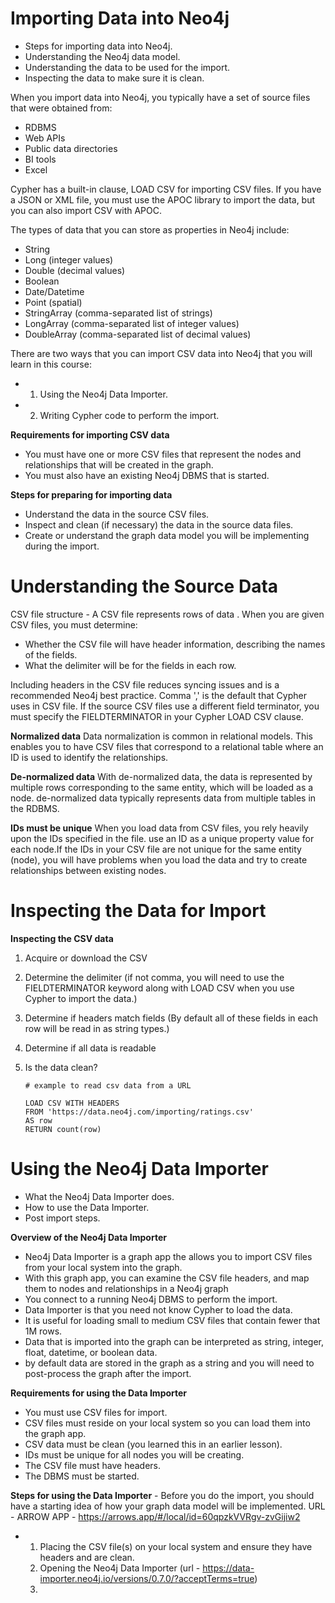 # Importing Data into Neo4j
  - Steps for importing data into Neo4j.
  - Understanding the Neo4j data model.
  - Understanding the data to be used for the import.
  - Inspecting the data to make sure it is clean.

When you import data into Neo4j, you typically have a set of source files that were obtained from:
  - RDBMS
  - Web APIs
  - Public data directories
  - BI tools
  - Excel

Cypher has a built-in clause, LOAD CSV for importing CSV files.  If you have a JSON or XML file, you must use the APOC library 
to import the data, but you can also import CSV with APOC.

The types of data that you can store as properties in Neo4j include:
  - String
  - Long (integer values)
  - Double (decimal values)
  - Boolean
  - Date/Datetime
  - Point (spatial)
  - StringArray (comma-separated list of strings)
  - LongArray (comma-separated list of integer values)
  - DoubleArray (comma-separated list of decimal values)

There are two ways that you can import CSV data into Neo4j that you will learn in this course:
  - 1. Using the Neo4j Data Importer.
  - 2. Writing Cypher code to perform the import.

**Requirements for importing CSV data**
  - You must have one or more CSV files that represent the nodes and relationships that will be created in the graph.
  - You must also have an existing Neo4j DBMS that is started.

**Steps for preparing for importing data**
  - Understand the data in the source CSV files.
  - Inspect and clean (if necessary) the data in the source data files.
  - Create or understand the graph data model you will be implementing during the import.

# Understanding the Source Data

CSV file structure - A CSV file represents rows of data . When you are given CSV files, you must determine:
  - Whether the CSV file will have header information, describing the names of the fields.
  - What the delimiter will be for the fields in each row.

Including headers in the CSV file reduces syncing issues and is a recommended Neo4j best practice. Comma ',' is the default that Cypher uses in CSV file. 
If the source CSV files use a different field terminator, you must specify the FIELDTERMINATOR in your Cypher LOAD CSV clause.

**Normalized data** 
Data normalization is common in relational models. This enables you to have CSV files that correspond to a relational table where an 
ID is used to identify the relationships.

**De-normalized data**
With de-normalized data, the data is represented by multiple rows corresponding to the same entity, which will be loaded as a node. 
de-normalized data typically represents data from multiple tables in the RDBMS. 

**IDs must be unique**
When you load data from CSV files, you rely heavily upon the IDs specified in the file. 
use an ID as a unique property value for each node.If the IDs in your CSV file are not unique for the same entity (node), 
you will have problems when you load the data and try to create relationships between existing nodes.


# Inspecting the Data for Import

**Inspecting the CSV data**
  1. Acquire or download the CSV
  2. Determine the delimiter (if not comma, you will need to use the FIELDTERMINATOR keyword along with LOAD CSV when you use Cypher to import the data.)
  3. Determine if headers match fields (By default all of these fields in each row will be read in as string types.)
  4. Determine if all data is readable
  5. Is the data clean?

      ```
      # example to read csv data from a URL
    
      LOAD CSV WITH HEADERS
      FROM 'https://data.neo4j.com/importing/ratings.csv'
      AS row
      RETURN count(row)
      ```

# Using the Neo4j Data Importer

  - What the Neo4j Data Importer does.
  - How to use the Data Importer.
  - Post import steps.

**Overview of the Neo4j Data Importer**
  - Neo4j Data Importer is a graph app the allows you to import CSV files from your local system into the graph.
  - With this graph app, you can examine the CSV file headers, and map them to nodes and relationships in a Neo4j graph
  - You connect to a running Neo4j DBMS to perform the import.
  - Data Importer is that you need not know Cypher to load the data.
  - It is useful for loading small to medium CSV files that contain fewer that 1M rows.
  - Data that is imported into the graph can be interpreted as string, integer, float, datetime, or boolean data.
  - by default data are stored in the graph as a string and you will need to post-process the graph after the import.

**Requirements for using the Data Importer**
  - You must use CSV files for import.
  - CSV files must reside on your local system so you can load them into the graph app.
  - CSV data must be clean (you learned this in an earlier lesson).
  - IDs must be unique for all nodes you will be creating.
  - The CSV file must have headers.
  - The DBMS must be started.

**Steps for using the Data Importer** - Before you do the import, you should have a starting idea of how your graph data model will be implemented. 
URL - ARROW APP - https://arrows.app/#/local/id=60qpzkVVRgv-zvGijiw2
  - 1. Placing the CSV file(s) on your local system and ensure they have headers and are clean.
    2. Opening the Neo4j Data Importer (url - https://data-importer.neo4j.io/versions/0.7.0/?acceptTerms=true)
    3. 


